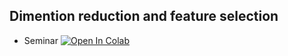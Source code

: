 ## Dimention reduction and feature selection

* Seminar [![Open In Colab](https://colab.research.google.com/assets/colab-badge.svg)](https://colab.research.google.com/github/shestakoff/hse_se_ml/blob/master/2020/s07-dimred/seminar7-dimred.ipynb)
